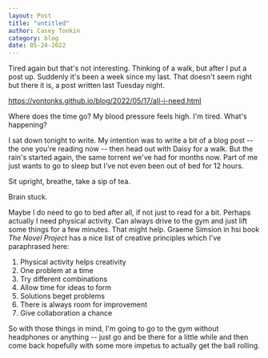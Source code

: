 ```yaml
---
layout: Post
title: "untitled"
author: Casey Tonkin
category: blog
date: 05-24-2022
---
```


Tired again but that's not interesting. Thinking of a walk, but after I put a post up. Suddenly it's been a week since my last. That doesn't seem right but there it is, a post written last Tuesday night.

<a href='https://vontonks.github.io/blog/2022/05/17/all-i-need.html'>https://vontonks.github.io/blog/2022/05/17/all-i-need.html</a>

Where does the time go? My blood pressure feels high. I'm tired. What's happening?

I sat down tonight to write. My intention was to write a bit of a blog post -- the one you're reading now -- then head out with Daisy for a walk. But the rain's started again, 
the same torrent we've had for months now. Part of me just wants to go to sleep but I've not even been out of bed for 12 hours.

Sit upright, breathe, take a sip of tea.

Brain stuck.

Maybe I do need to go to bed after all, if not just to read for a bit. Perhaps actually I need physical activity. Can always drive to the gym and just lift some things for 
a few minutes. That might help. Graeme Simsion in hsi book <em>The Novel Project</em> has a nice list of creative principles which I've paraphrased here:

<ol>
<li>Physical activity helps creativity</li>
<li>One problem at a time</li>
<li>Try different combinations</li>
<li>Allow time for ideas to form</li>
<li>Solutions beget problems</li>
<li>There is always room for improvement</li>
<li>Give collaboration a chance</li>
</ol>

So with those things in mind, I'm going to go to the gym without headphones or anything -- just go and be there for a little while and then come back hopefully with some 
more impetus to actually get the ball rolling.
